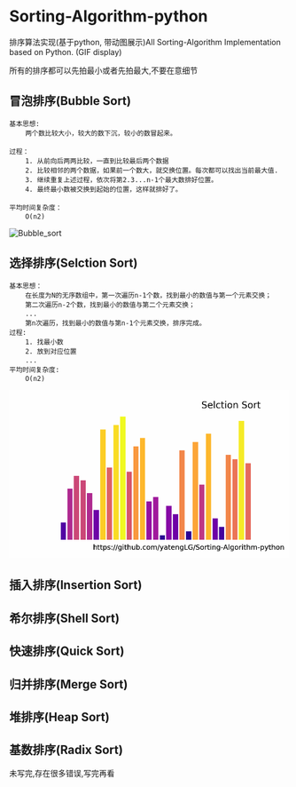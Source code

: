 # Sorting-Algorithm-python
排序算法实现(基于python, 带动图展示)All Sorting-Algorithm  Implementation based on Python. (GIF display)  

所有的排序都可以先拍最小或者先拍最大,不要在意细节

## 冒泡排序(Bubble Sort)
```text
基本思想:
    两个数比较大小，较大的数下沉，较小的数冒起来。

过程：
    1. 从前向后两两比较，一直到比较最后两个数据
    2. 比较相邻的两个数据，如果前一个数大，就交换位置。每次都可以找出当前最大值.
    3. 继续重复上述过程，依次将第2.3...n-1个最大数排好位置。
    4. 最终最小数被交换到起始的位置，这样就排好了。

平均时间复杂度：
    O(n2)
```
![Bubble_sort](Images/Bubble_Sort.gif)


## 选择排序(Selction Sort)
```text
基本思想：
    在长度为N的无序数组中，第一次遍历n-1个数，找到最小的数值与第一个元素交换；
    第二次遍历n-2个数，找到最小的数值与第二个元素交换；
    ...
    第n次遍历，找到最小的数值与第n-1个元素交换，排序完成。
过程:
    1. 找最小数
    2. 放到对应位置
    ...
平均时间复杂度:
    O(n2)
```

![Selction_sort](Images/Selction_Sort.gif)

## 插入排序(Insertion Sort)

## 希尔排序(Shell Sort)

## 快速排序(Quick Sort)

## 归并排序(Merge Sort)

## 堆排序(Heap Sort)

## 基数排序(Radix Sort)

未写完,存在很多错误,写完再看
